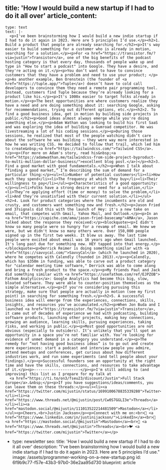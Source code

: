 title: 'How I would build a new startup if I had to do it all over'
article_content:
  -
    type: text
    text: |-
      <p>I've been brainstorming how I would build a new indie startup if I had to do it again in 2023. Here are 5 principles I’d use.</p><h2>1. Build a product that people are already searching for.</h2><p>It's way easier to build something for a customer who is already in motion, searching for a solution.</p><p>For <a href="https://transistor.fm/?via=justin">​Transistor</a>, one of the big benefits of the podcast hosting category is that every day, thousands of people wake up and type in "How to start a podcast" into Google. They have a desire, and they're acting on it.</p><p>You don’t want to have to convince customers that they have a problem and need to use your product; </p><p>As another example, Ben Orenstein (the founder of <a href="https://tuple.app/">​Tuple​</a>) doesn’t have to cold call developers to convince them they need a remote pair programming tool. Instead, customers find Tuple because they’re already looking for a product like his.</p><p>It's 1000x easier to target folks already in motion.</p><p>The best opportunities are where customers realize they have a need and are doing something about it: searching Google, asking for recommendations, trying out different options, etc.</p><h2>2. To find a good business idea, get in motion by building side projects in public.</h2><p>Good ideas almost always emerge while you're doing something else.</p><p>Adam Wathan was looking to build his first SaaS and was exploring the idea of building a Gumroad competitor. He was livestreaming a lot of his coding sessions.</p><p>During those sessions, he realized that most of the people watching didn’t care about the software he was building – they were way more interested in how he was writing CSS. He decided to follow that trail, which led him to create&nbsp;<a href="https://tailwindcss.com/">​Tailwind CSS</a>.</p><p>(For more on Adam's story, read his&nbsp;<a href="https://adamwathan.me/tailwindcss-from-side-project-byproduct-to-multi-mullion-dollar-business/">​excellent blog post.</a>)</p><h2>3. Find a good market with good fundamentals.</h2><p>When I talk about “finding a good market,” I’m describing the sum of demand for a particular thing:</p><ul><li>Number of potential customers</li><li>How much they spend</li><li>The frequency at which they buy</li><li>Their willingness to pay</li></ul><p>Characteristics of a good opportunity:</p><ul><li>Folks have a strong desire or need for a solution,</li><li>They’re applying effort (time or money) to solve the problem,</li><li>And they’re unsatisfied with their current solution.</li></ul><h2>4. Look for product categories where the incumbents are old and crusty, and customers want something new and fresh.</h2><p>Jason Fried and 37signals did this with the launch of Hey: it's a new take on email, that competes with Gmail, Yahoo Mail, and Outlook.</p><p>In an <a href="https://capiche.com/ama/jason-fried-basecamp">AMA</a>, Jason talked about the response they received:</p><blockquote><p>I didn't know so many people were so hungry for a revamp of email. We knew we were, but we didn't know so many others were. Over 150,000 people signed up in the first two weeks. It blew us away. The last time people were excited about email was 16 years ago when Gmail launched. It's long past due for something new. HEY tapped into that energy.</p></blockquote><p>Derrick Reimer is doing something similar with <a href="https://savvycal.com/">​SavvyCal​</a> (which he launched in 2020), where he competes with Calendly (founded in 2013).</p><p>Calendly, which has $350m in funding, was able to carve out a product category for "calendar meeting time software," Derrick was able to come along and bring a fresh product to the space.</p><p>My friends Paul and Jack did something similar with <a href="https://usefathom.com/ref/EJPZOB">​Fathom Analytics</a>: Google Analytics had become this big, slow, bloated software. They were able to counter-position themselves as the simple alternative.</p><p>If you're considering pursuing this strategy, make sure that people are actually in motion (see my first point) in searching for something fresh.</p><h2>5. A successful business idea will emerge from the experiences, connections, skills, insights, and resources you’ve accumulated.</h2><p>When Jon Buda and I launched <a href="https://transistor.fm/?via=justin">​Transistor</a>, it came out of decades of experience we had with podcasting, building software products, launching other projects, making key connections, growing an audience, learning skills, pursuing experiences, taking risks, and working in public.</p><p>Most good opportunities are not obvious (especially to outsiders). It’s unlikely that you’ll spot an opportunity in a space you’re not familiar with. You’re looking for evidence of unmet demand in a category you understand.</p><p>The remedy for “not having good business ideas” is to go out and create more experiences: start a podcast and interview people you admire, attend meetups and conferences, get curious about how different industries work, and run some experiments (and tell people about your findings).</p><p>Successful founders see an opportunity at the right time and have the skills, connections, and resources to take advantage of it.</p><p>---------------------</p><p>I'm still adding to (and improving) this list as I prepare for my talk at
      <a href="https://ti.to/on3/fseu23/discount/Justin">Full Stack Europe</a>.&nbsp;</p><p>If you have suggestions/ideas/comments, you can leave them on these threads:</p><ul><li><a href="https://twitter.com/mijustin/status/1699100678835339280">Twitter</a></li><li><a href="https://www.threads.net/@mijustin/post/Cw0S7GGLI3e">Threads</a></li><li><a href="mastodon.social/@mijustin/111013522214481509">Mastodon</a></li></ul><p>Cheers,<br>Justin Jackson</p><p>Connect with me on:<br>💼 <a href="https://www.linkedin.com/in/justinijackson/">​LinkedIn​</a><br>🐘 <a href="https://mastodon.social/@mijustin">​Mastodon​</a><br>🧵 <a href="https://www.threads.net/@mijustin">​Threads​</a><br>🐦 <a href="https://twitter.com/mijustin">​Twitter</a></p>
  -
    type: newsletter
seo:
  title: 'How I would build a new startup if I had to do it all over'
  description: "I've been brainstorming how I would build a new indie startup if I had to do it again in 2023. Here are 5 principles I’d use."
  image: /assets/programmer-working-on-a-new-startup.png
id: 6f9b9c77-f57e-43b3-97b0-36e2aa95d730
blueprint: article

